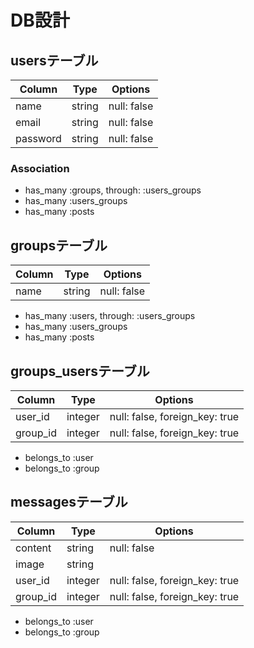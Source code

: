 # DB設計
## usersテーブル
|Column|Type|Options|
|------|----|-------|
|name|string|null: false|
|email|string|null: false|
|password|string|null: false|
### Association
- has_many  :groups,  through:  :users_groups
- has_many  :users_groups
- has_many  :posts

## groupsテーブル
|Column|Type|Options|
|------|----|-------|
|name|string|null: false|
- has_many  :users,  through:  :users_groups
- has_many  :users_groups
- has_many  :posts

## groups_usersテーブル
|Column|Type|Options|
|------|----|-------|
|user_id|integer|null: false, foreign_key: true|
|group_id|integer|null: false, foreign_key: true|
- belongs_to :user
- belongs_to :group


## messagesテーブル
|Column|Type|Options|
|------|----|-------|
|content|string|null: false|
|image|string||
|user_id|integer|null: false, foreign_key: true|
|group_id|integer|null: false, foreign_key: true|
- belongs_to :user
- belongs_to :group
